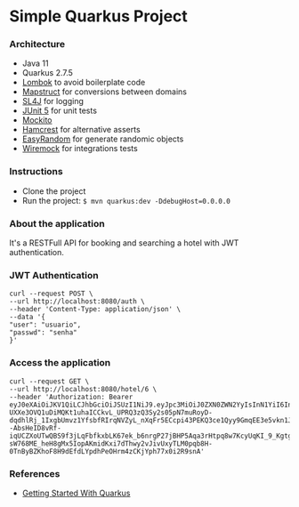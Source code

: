 # Simple Quarkus Project

### Architecture
- Java 11
- Quarkus 2.7.5
- [Lombok](https://projectlombok.org) to avoid boilerplate code
- [Mapstruct](https://mapstruct.org) for conversions between domains
- [SL4J](https://www.slf4j.org/manual.html) for logging
- [JUnit 5](https://junit.org/junit5/docs/current/user-guide) for unit tests
- [Mockito](https://javadoc.io/doc/org.mockito/mockito-core/latest/org/mockito/Mockito.html)
- [Hamcrest](http://hamcrest.org/JavaHamcrest) for alternative asserts
- [EasyRandom](https://github.com/j-easy/easy-random) for generate randomic objects
- [Wiremock](https://wiremock.org/docs/junit-jupiter) for integrations tests

### Instructions
- Clone the project
- Run the project: `$ mvn quarkus:dev -DdebugHost=0.0.0.0`

### About the application
It's a RESTFull API for booking and searching a hotel with JWT authentication.

### JWT Authentication 
```shell
curl --request POST \
--url http://localhost:8080/auth \
--header 'Content-Type: application/json' \
--data '{
"user": "usuario",
"passwd": "senha"
}'
```

### Access the application
```shell
curl --request GET \
--url http://localhost:8080/hotel/6 \
--header 'Authorization: Bearer eyJ0eXAiOiJKV1QiLCJhbGciOiJSUzI1NiJ9.eyJpc3MiOiJ0ZXN0ZWN2YyIsInN1YiI6InVzdWFyaW8iLCJncm91cHMiOlsidXNlciJdLCJleHAiOjE2NjE5ODc4NDMsImlhdCI6MTY2MTkwMTQ0NCwianRpIjoiZTE0M2Y3Y2YtYWZkYi00NmRmLWE5ZWYtYTc2YjVhZjQwMTM2In0.S_NyIIyLxKxBZ0z_9-UXXe3OVQ1uDiMQKt1uhaICCkvL_UPRQ3zQ3Sy2s05pN7muRoyD-dqdhlRj_1IxgbUmvz1YfsbfRIrqNVZyL_nXqFr5ECcpi43PEKQ3ce1Qyy9GmqEE3e5vkn1Ja--AbsHeID8vRf-iqUCZXoUTwQBS9f3jLqFbfkxbLK67ek_b6nrgP27jBHP5Aqa3rHtpq8w7KcyUqKI_9_Kgtgxu1azwckv4DpdB3Z-sW768ME_heH8gMx5IopAKmidKxi7dThwy2vJivUxyTLM0pqb8H-0TnByBZKhoF8H9dEfdLYpdhPeOHrm4zCKjYph77x0i2R9snA'
```

### References
- [Getting Started With Quarkus](https://www.section.io/engineering-education/how-to-work-with-lombok-on-quarkus)
